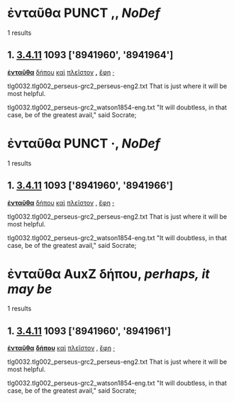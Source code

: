 # ἐνταῦθα PUNCT ,, *NoDef*
1 results
## 1. [3.4.11](https://beyond-translation.perseus.org/reader/urn:cts:greekLit:tlg0032.002.perseus-grc2:3.4.11?mode=syntax-trees) 1093 ['8941960', '8941964']
**[ἐνταῦθα](https://atlas-test.fly.dev/morphology/lemmas/?lang=grc&q=ἐνταῦθα "ἐνταῦθα d-------- here, there; at that juncture")** [δήπου](https://atlas-test.fly.dev/morphology/lemmas/?lang=grc&q=δήπου "δήπου d-------- perhaps, it may be") [καὶ](https://atlas-test.fly.dev/morphology/lemmas/?lang=grc&q=καί "καί b-------- and, also") [πλεῖστον](https://atlas-test.fly.dev/morphology/lemmas/?lang=grc&q=πολύς "πολύς a-s---nas much, many") **[,](https://atlas-test.fly.dev/morphology/lemmas/?lang=grc&q=, ", u-------- NoDef")** [ἔφη](https://atlas-test.fly.dev/morphology/lemmas/?lang=grc&q=φημί "φημί v3siia--- to say, to claim") [·](https://atlas-test.fly.dev/morphology/lemmas/?lang=grc&q=· "· u-------- NoDef") 


tlg0032.tlg002_perseus-grc2_perseus-eng2.txt That is just where it will be most helpful. 

tlg0032.tlg002_perseus-grc2_watson1854-eng.txt "It will doubtless, in that case, be of the greatest avail," said Socrate; 

# ἐνταῦθα PUNCT ·, *NoDef*
1 results
## 1. [3.4.11](https://beyond-translation.perseus.org/reader/urn:cts:greekLit:tlg0032.002.perseus-grc2:3.4.11?mode=syntax-trees) 1093 ['8941960', '8941966']
**[ἐνταῦθα](https://atlas-test.fly.dev/morphology/lemmas/?lang=grc&q=ἐνταῦθα "ἐνταῦθα d-------- here, there; at that juncture")** [δήπου](https://atlas-test.fly.dev/morphology/lemmas/?lang=grc&q=δήπου "δήπου d-------- perhaps, it may be") [καὶ](https://atlas-test.fly.dev/morphology/lemmas/?lang=grc&q=καί "καί b-------- and, also") [πλεῖστον](https://atlas-test.fly.dev/morphology/lemmas/?lang=grc&q=πολύς "πολύς a-s---nas much, many") [,](https://atlas-test.fly.dev/morphology/lemmas/?lang=grc&q=, ", u-------- NoDef") [ἔφη](https://atlas-test.fly.dev/morphology/lemmas/?lang=grc&q=φημί "φημί v3siia--- to say, to claim") **[·](https://atlas-test.fly.dev/morphology/lemmas/?lang=grc&q=· "· u-------- NoDef")** 


tlg0032.tlg002_perseus-grc2_perseus-eng2.txt That is just where it will be most helpful. 

tlg0032.tlg002_perseus-grc2_watson1854-eng.txt "It will doubtless, in that case, be of the greatest avail," said Socrate; 

# ἐνταῦθα AuxZ δήπου, *perhaps, it may be*
1 results
## 1. [3.4.11](https://beyond-translation.perseus.org/reader/urn:cts:greekLit:tlg0032.002.perseus-grc2:3.4.11?mode=syntax-trees) 1093 ['8941960', '8941961']
**[ἐνταῦθα](https://atlas-test.fly.dev/morphology/lemmas/?lang=grc&q=ἐνταῦθα "ἐνταῦθα d-------- here, there; at that juncture")** **[δήπου](https://atlas-test.fly.dev/morphology/lemmas/?lang=grc&q=δήπου "δήπου d-------- perhaps, it may be")** [καὶ](https://atlas-test.fly.dev/morphology/lemmas/?lang=grc&q=καί "καί b-------- and, also") [πλεῖστον](https://atlas-test.fly.dev/morphology/lemmas/?lang=grc&q=πολύς "πολύς a-s---nas much, many") [,](https://atlas-test.fly.dev/morphology/lemmas/?lang=grc&q=, ", u-------- NoDef") [ἔφη](https://atlas-test.fly.dev/morphology/lemmas/?lang=grc&q=φημί "φημί v3siia--- to say, to claim") [·](https://atlas-test.fly.dev/morphology/lemmas/?lang=grc&q=· "· u-------- NoDef") 


tlg0032.tlg002_perseus-grc2_perseus-eng2.txt That is just where it will be most helpful. 

tlg0032.tlg002_perseus-grc2_watson1854-eng.txt "It will doubtless, in that case, be of the greatest avail," said Socrate; 

